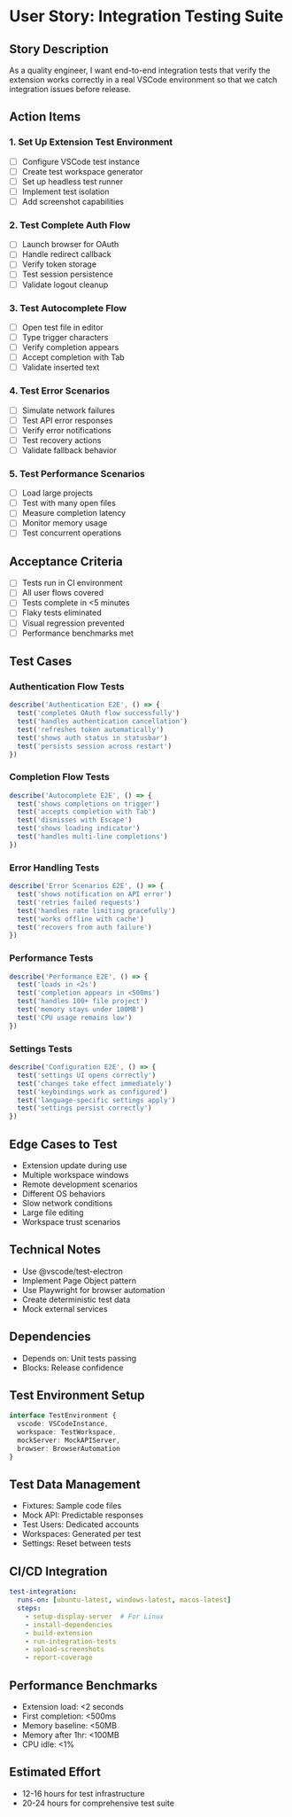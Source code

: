 # User Story: Integration Testing Suite

## Story Description
As a quality engineer, I want end-to-end integration tests that verify the extension works correctly in a real VSCode environment so that we catch integration issues before release.

## Action Items

### 1. Set Up Extension Test Environment
- [ ] Configure VSCode test instance
- [ ] Create test workspace generator
- [ ] Set up headless test runner
- [ ] Implement test isolation
- [ ] Add screenshot capabilities

### 2. Test Complete Auth Flow
- [ ] Launch browser for OAuth
- [ ] Handle redirect callback
- [ ] Verify token storage
- [ ] Test session persistence
- [ ] Validate logout cleanup

### 3. Test Autocomplete Flow
- [ ] Open test file in editor
- [ ] Type trigger characters
- [ ] Verify completion appears
- [ ] Accept completion with Tab
- [ ] Validate inserted text

### 4. Test Error Scenarios
- [ ] Simulate network failures
- [ ] Test API error responses
- [ ] Verify error notifications
- [ ] Test recovery actions
- [ ] Validate fallback behavior

### 5. Test Performance Scenarios
- [ ] Load large projects
- [ ] Test with many open files
- [ ] Measure completion latency
- [ ] Monitor memory usage
- [ ] Test concurrent operations

## Acceptance Criteria
- [ ] Tests run in CI environment
- [ ] All user flows covered
- [ ] Tests complete in <5 minutes
- [ ] Flaky tests eliminated
- [ ] Visual regression prevented
- [ ] Performance benchmarks met

## Test Cases

### Authentication Flow Tests
```typescript
describe('Authentication E2E', () => {
  test('completes OAuth flow successfully')
  test('handles authentication cancellation')
  test('refreshes token automatically')
  test('shows auth status in statusbar')
  test('persists session across restart')
})
```

### Completion Flow Tests
```typescript
describe('Autocomplete E2E', () => {
  test('shows completions on trigger')
  test('accepts completion with Tab')
  test('dismisses with Escape')
  test('shows loading indicator')
  test('handles multi-line completions')
})
```

### Error Handling Tests
```typescript
describe('Error Scenarios E2E', () => {
  test('shows notification on API error')
  test('retries failed requests')
  test('handles rate limiting gracefully')
  test('works offline with cache')
  test('recovers from auth failure')
})
```

### Performance Tests
```typescript
describe('Performance E2E', () => {
  test('loads in <2s')
  test('completion appears in <500ms')
  test('handles 100+ file project')
  test('memory stays under 100MB')
  test('CPU usage remains low')
})
```

### Settings Tests
```typescript
describe('Configuration E2E', () => {
  test('settings UI opens correctly')
  test('changes take effect immediately')
  test('keybindings work as configured')
  test('language-specific settings apply')
  test('settings persist correctly')
})
```

## Edge Cases to Test
- Extension update during use
- Multiple workspace windows
- Remote development scenarios
- Different OS behaviors
- Slow network conditions
- Large file editing
- Workspace trust scenarios

## Technical Notes
- Use @vscode/test-electron
- Implement Page Object pattern
- Use Playwright for browser automation
- Create deterministic test data
- Mock external services

## Dependencies
- Depends on: Unit tests passing
- Blocks: Release confidence

## Test Environment Setup
```typescript
interface TestEnvironment {
  vscode: VSCodeInstance,
  workspace: TestWorkspace,
  mockServer: MockAPIServer,
  browser: BrowserAutomation
}
```

## Test Data Management
- Fixtures: Sample code files
- Mock API: Predictable responses
- Test Users: Dedicated accounts
- Workspaces: Generated per test
- Settings: Reset between tests

## CI/CD Integration
```yaml
test-integration:
  runs-on: [ubuntu-latest, windows-latest, macos-latest]
  steps:
    - setup-display-server  # For Linux
    - install-dependencies
    - build-extension
    - run-integration-tests
    - upload-screenshots
    - report-coverage
```

## Performance Benchmarks
- Extension load: <2 seconds
- First completion: <500ms
- Memory baseline: <50MB
- Memory after 1hr: <100MB
- CPU idle: <1%

## Estimated Effort
- 12-16 hours for test infrastructure
- 20-24 hours for comprehensive test suite